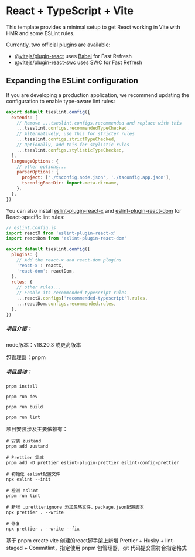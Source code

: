 # React + TypeScript + Vite

This template provides a minimal setup to get React working in Vite with HMR and some ESLint rules.

Currently, two official plugins are available:

- [@vitejs/plugin-react](https://github.com/vitejs/vite-plugin-react/blob/main/packages/plugin-react/README.md) uses [Babel](https://babeljs.io/) for Fast Refresh
- [@vitejs/plugin-react-swc](https://github.com/vitejs/vite-plugin-react-swc) uses [SWC](https://swc.rs/) for Fast Refresh

## Expanding the ESLint configuration

If you are developing a production application, we recommend updating the configuration to enable type-aware lint rules:

```js
export default tseslint.config({
  extends: [
    // Remove ...tseslint.configs.recommended and replace with this
    ...tseslint.configs.recommendedTypeChecked,
    // Alternatively, use this for stricter rules
    ...tseslint.configs.strictTypeChecked,
    // Optionally, add this for stylistic rules
    ...tseslint.configs.stylisticTypeChecked,
  ],
  languageOptions: {
    // other options...
    parserOptions: {
      project: ['./tsconfig.node.json', './tsconfig.app.json'],
      tsconfigRootDir: import.meta.dirname,
    },
  },
})
```

You can also install [eslint-plugin-react-x](https://github.com/Rel1cx/eslint-react/tree/main/packages/plugins/eslint-plugin-react-x) and [eslint-plugin-react-dom](https://github.com/Rel1cx/eslint-react/tree/main/packages/plugins/eslint-plugin-react-dom) for React-specific lint rules:

```js
// eslint.config.js
import reactX from 'eslint-plugin-react-x'
import reactDom from 'eslint-plugin-react-dom'

export default tseslint.config({
  plugins: {
    // Add the react-x and react-dom plugins
    'react-x': reactX,
    'react-dom': reactDom,
  },
  rules: {
    // other rules...
    // Enable its recommended typescript rules
    ...reactX.configs['recommended-typescript'].rules,
    ...reactDom.configs.recommended.rules,
  },
})
```

##### 项目介绍：

node版本：v18.20.3 或更高版本

包管理器：pnpm

##### 项目启动：
```shell
pnpm install

pnpm run dev

pnpm run build

pnpm run lint
```
项目安装涉及主要依赖有：
```shell
# 安装 zustand
pnpm add zustand

# Prettier 集成
pnpm add -D prettier eslint-plugin-prettier eslint-config-prettier

# 初始化 eslint配置文件
npx eslint --init

# 检测 eslint
pnpm run lint

# 新增 .prettierignore 添加忽略文件，package.json配置脚本
npx prettier . --write

# 修复
npx prettier . --write --fix
```

基于 pnpm create vite 创建的react脚手架上新增 Prettier + Husky + lint-staged + Commitlint，指定使用 pnpm 包管理器，git 代码提交需符合指定格式
